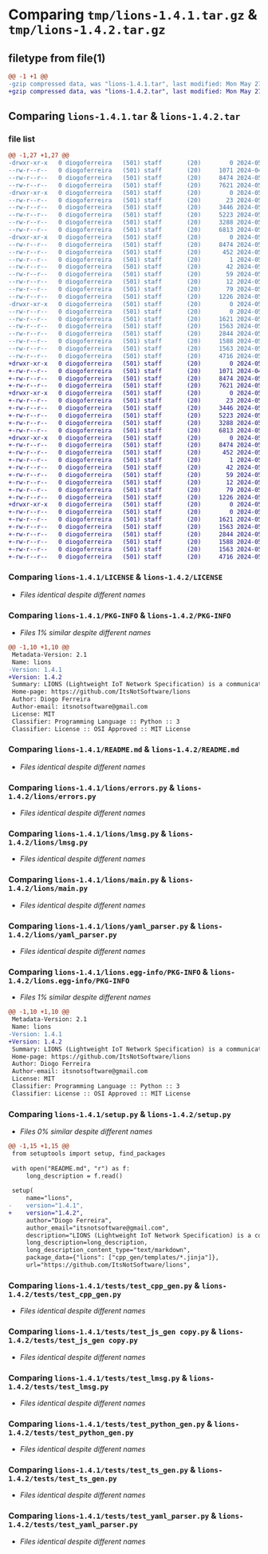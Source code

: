 # Comparing `tmp/lions-1.4.1.tar.gz` & `tmp/lions-1.4.2.tar.gz`

## filetype from file(1)

```diff
@@ -1 +1 @@
-gzip compressed data, was "lions-1.4.1.tar", last modified: Mon May 27 13:17:36 2024, max compression
+gzip compressed data, was "lions-1.4.2.tar", last modified: Mon May 27 13:38:24 2024, max compression
```

## Comparing `lions-1.4.1.tar` & `lions-1.4.2.tar`

### file list

```diff
@@ -1,27 +1,27 @@
-drwxr-xr-x   0 diogoferreira   (501) staff       (20)        0 2024-05-27 13:17:36.946478 lions-1.4.1/
--rw-r--r--   0 diogoferreira   (501) staff       (20)     1071 2024-04-30 12:52:47.000000 lions-1.4.1/LICENSE
--rw-r--r--   0 diogoferreira   (501) staff       (20)     8474 2024-05-27 13:17:36.946164 lions-1.4.1/PKG-INFO
--rw-r--r--   0 diogoferreira   (501) staff       (20)     7621 2024-05-27 09:43:31.000000 lions-1.4.1/README.md
-drwxr-xr-x   0 diogoferreira   (501) staff       (20)        0 2024-05-27 13:17:36.943066 lions-1.4.1/lions/
--rw-r--r--   0 diogoferreira   (501) staff       (20)       23 2024-05-13 08:58:00.000000 lions-1.4.1/lions/__init__.py
--rw-r--r--   0 diogoferreira   (501) staff       (20)     3446 2024-05-27 09:43:31.000000 lions-1.4.1/lions/errors.py
--rw-r--r--   0 diogoferreira   (501) staff       (20)     5223 2024-05-23 13:46:06.000000 lions-1.4.1/lions/lmsg.py
--rw-r--r--   0 diogoferreira   (501) staff       (20)     3288 2024-05-27 09:43:31.000000 lions-1.4.1/lions/main.py
--rw-r--r--   0 diogoferreira   (501) staff       (20)     6813 2024-05-10 09:08:10.000000 lions-1.4.1/lions/yaml_parser.py
-drwxr-xr-x   0 diogoferreira   (501) staff       (20)        0 2024-05-27 13:17:36.944267 lions-1.4.1/lions.egg-info/
--rw-r--r--   0 diogoferreira   (501) staff       (20)     8474 2024-05-27 13:17:36.000000 lions-1.4.1/lions.egg-info/PKG-INFO
--rw-r--r--   0 diogoferreira   (501) staff       (20)      452 2024-05-27 13:17:36.000000 lions-1.4.1/lions.egg-info/SOURCES.txt
--rw-r--r--   0 diogoferreira   (501) staff       (20)        1 2024-05-27 13:17:36.000000 lions-1.4.1/lions.egg-info/dependency_links.txt
--rw-r--r--   0 diogoferreira   (501) staff       (20)       42 2024-05-27 13:17:36.000000 lions-1.4.1/lions.egg-info/entry_points.txt
--rw-r--r--   0 diogoferreira   (501) staff       (20)       59 2024-05-27 13:17:36.000000 lions-1.4.1/lions.egg-info/requires.txt
--rw-r--r--   0 diogoferreira   (501) staff       (20)       12 2024-05-27 13:17:36.000000 lions-1.4.1/lions.egg-info/top_level.txt
--rw-r--r--   0 diogoferreira   (501) staff       (20)       79 2024-05-27 13:17:36.946676 lions-1.4.1/setup.cfg
--rw-r--r--   0 diogoferreira   (501) staff       (20)     1226 2024-05-27 13:16:03.000000 lions-1.4.1/setup.py
-drwxr-xr-x   0 diogoferreira   (501) staff       (20)        0 2024-05-27 13:17:36.945611 lions-1.4.1/tests/
--rw-r--r--   0 diogoferreira   (501) staff       (20)        0 2024-05-06 14:13:19.000000 lions-1.4.1/tests/__init__.py
--rw-r--r--   0 diogoferreira   (501) staff       (20)     1621 2024-05-27 09:43:31.000000 lions-1.4.1/tests/test_cpp_gen.py
--rw-r--r--   0 diogoferreira   (501) staff       (20)     1563 2024-05-27 09:43:31.000000 lions-1.4.1/tests/test_js_gen copy.py
--rw-r--r--   0 diogoferreira   (501) staff       (20)     2844 2024-05-23 08:42:03.000000 lions-1.4.1/tests/test_lmsg.py
--rw-r--r--   0 diogoferreira   (501) staff       (20)     1588 2024-05-27 10:00:50.000000 lions-1.4.1/tests/test_python_gen.py
--rw-r--r--   0 diogoferreira   (501) staff       (20)     1563 2024-05-27 09:43:31.000000 lions-1.4.1/tests/test_ts_gen.py
--rw-r--r--   0 diogoferreira   (501) staff       (20)     4716 2024-05-23 08:42:03.000000 lions-1.4.1/tests/test_yaml_parser.py
+drwxr-xr-x   0 diogoferreira   (501) staff       (20)        0 2024-05-27 13:38:24.920873 lions-1.4.2/
+-rw-r--r--   0 diogoferreira   (501) staff       (20)     1071 2024-04-30 12:52:47.000000 lions-1.4.2/LICENSE
+-rw-r--r--   0 diogoferreira   (501) staff       (20)     8474 2024-05-27 13:38:24.920682 lions-1.4.2/PKG-INFO
+-rw-r--r--   0 diogoferreira   (501) staff       (20)     7621 2024-05-27 09:43:31.000000 lions-1.4.2/README.md
+drwxr-xr-x   0 diogoferreira   (501) staff       (20)        0 2024-05-27 13:38:24.917566 lions-1.4.2/lions/
+-rw-r--r--   0 diogoferreira   (501) staff       (20)       23 2024-05-13 08:58:00.000000 lions-1.4.2/lions/__init__.py
+-rw-r--r--   0 diogoferreira   (501) staff       (20)     3446 2024-05-27 09:43:31.000000 lions-1.4.2/lions/errors.py
+-rw-r--r--   0 diogoferreira   (501) staff       (20)     5223 2024-05-23 13:46:06.000000 lions-1.4.2/lions/lmsg.py
+-rw-r--r--   0 diogoferreira   (501) staff       (20)     3288 2024-05-27 09:43:31.000000 lions-1.4.2/lions/main.py
+-rw-r--r--   0 diogoferreira   (501) staff       (20)     6813 2024-05-10 09:08:10.000000 lions-1.4.2/lions/yaml_parser.py
+drwxr-xr-x   0 diogoferreira   (501) staff       (20)        0 2024-05-27 13:38:24.918530 lions-1.4.2/lions.egg-info/
+-rw-r--r--   0 diogoferreira   (501) staff       (20)     8474 2024-05-27 13:38:24.000000 lions-1.4.2/lions.egg-info/PKG-INFO
+-rw-r--r--   0 diogoferreira   (501) staff       (20)      452 2024-05-27 13:38:24.000000 lions-1.4.2/lions.egg-info/SOURCES.txt
+-rw-r--r--   0 diogoferreira   (501) staff       (20)        1 2024-05-27 13:38:24.000000 lions-1.4.2/lions.egg-info/dependency_links.txt
+-rw-r--r--   0 diogoferreira   (501) staff       (20)       42 2024-05-27 13:38:24.000000 lions-1.4.2/lions.egg-info/entry_points.txt
+-rw-r--r--   0 diogoferreira   (501) staff       (20)       59 2024-05-27 13:38:24.000000 lions-1.4.2/lions.egg-info/requires.txt
+-rw-r--r--   0 diogoferreira   (501) staff       (20)       12 2024-05-27 13:38:24.000000 lions-1.4.2/lions.egg-info/top_level.txt
+-rw-r--r--   0 diogoferreira   (501) staff       (20)       79 2024-05-27 13:38:24.921083 lions-1.4.2/setup.cfg
+-rw-r--r--   0 diogoferreira   (501) staff       (20)     1226 2024-05-27 13:37:06.000000 lions-1.4.2/setup.py
+drwxr-xr-x   0 diogoferreira   (501) staff       (20)        0 2024-05-27 13:38:24.920121 lions-1.4.2/tests/
+-rw-r--r--   0 diogoferreira   (501) staff       (20)        0 2024-05-06 14:13:19.000000 lions-1.4.2/tests/__init__.py
+-rw-r--r--   0 diogoferreira   (501) staff       (20)     1621 2024-05-27 09:43:31.000000 lions-1.4.2/tests/test_cpp_gen.py
+-rw-r--r--   0 diogoferreira   (501) staff       (20)     1563 2024-05-27 09:43:31.000000 lions-1.4.2/tests/test_js_gen copy.py
+-rw-r--r--   0 diogoferreira   (501) staff       (20)     2844 2024-05-23 08:42:03.000000 lions-1.4.2/tests/test_lmsg.py
+-rw-r--r--   0 diogoferreira   (501) staff       (20)     1588 2024-05-27 10:00:50.000000 lions-1.4.2/tests/test_python_gen.py
+-rw-r--r--   0 diogoferreira   (501) staff       (20)     1563 2024-05-27 09:43:31.000000 lions-1.4.2/tests/test_ts_gen.py
+-rw-r--r--   0 diogoferreira   (501) staff       (20)     4716 2024-05-23 08:42:03.000000 lions-1.4.2/tests/test_yaml_parser.py
```

### Comparing `lions-1.4.1/LICENSE` & `lions-1.4.2/LICENSE`

 * *Files identical despite different names*

### Comparing `lions-1.4.1/PKG-INFO` & `lions-1.4.2/PKG-INFO`

 * *Files 1% similar despite different names*

```diff
@@ -1,10 +1,10 @@
 Metadata-Version: 2.1
 Name: lions
-Version: 1.4.1
+Version: 1.4.2
 Summary: LIONS (Lightweight IoT Network Specification) is a communication protocol designed for IoT mesh/ad hoc networks. It facilitates seamless communication between devices and includes code generation based on message files (yaml), streamlining development and implementation processes.
 Home-page: https://github.com/ItsNotSoftware/lions
 Author: Diogo Ferreira
 Author-email: itsnotsoftware@gmail.com
 License: MIT
 Classifier: Programming Language :: Python :: 3
 Classifier: License :: OSI Approved :: MIT License
```

### Comparing `lions-1.4.1/README.md` & `lions-1.4.2/README.md`

 * *Files identical despite different names*

### Comparing `lions-1.4.1/lions/errors.py` & `lions-1.4.2/lions/errors.py`

 * *Files identical despite different names*

### Comparing `lions-1.4.1/lions/lmsg.py` & `lions-1.4.2/lions/lmsg.py`

 * *Files identical despite different names*

### Comparing `lions-1.4.1/lions/main.py` & `lions-1.4.2/lions/main.py`

 * *Files identical despite different names*

### Comparing `lions-1.4.1/lions/yaml_parser.py` & `lions-1.4.2/lions/yaml_parser.py`

 * *Files identical despite different names*

### Comparing `lions-1.4.1/lions.egg-info/PKG-INFO` & `lions-1.4.2/lions.egg-info/PKG-INFO`

 * *Files 1% similar despite different names*

```diff
@@ -1,10 +1,10 @@
 Metadata-Version: 2.1
 Name: lions
-Version: 1.4.1
+Version: 1.4.2
 Summary: LIONS (Lightweight IoT Network Specification) is a communication protocol designed for IoT mesh/ad hoc networks. It facilitates seamless communication between devices and includes code generation based on message files (yaml), streamlining development and implementation processes.
 Home-page: https://github.com/ItsNotSoftware/lions
 Author: Diogo Ferreira
 Author-email: itsnotsoftware@gmail.com
 License: MIT
 Classifier: Programming Language :: Python :: 3
 Classifier: License :: OSI Approved :: MIT License
```

### Comparing `lions-1.4.1/setup.py` & `lions-1.4.2/setup.py`

 * *Files 0% similar despite different names*

```diff
@@ -1,15 +1,15 @@
 from setuptools import setup, find_packages
 
 with open("README.md", "r") as f:
     long_description = f.read()
 
 setup(
     name="lions",
-    version="1.4.1",
+    version="1.4.2",
     author="Diogo Ferreira",
     author_email="itsnotsoftware@gmail.com",
     description="LIONS (Lightweight IoT Network Specification) is a communication protocol designed for IoT mesh/ad hoc networks. It facilitates seamless communication between devices and includes code generation based on message files (yaml), streamlining development and implementation processes.",
     long_description=long_description,
     long_description_content_type="text/markdown",
     package_data={"lions": ["cpp_gen/templates/*.jinja"]},
     url="https://github.com/ItsNotSoftware/lions",
```

### Comparing `lions-1.4.1/tests/test_cpp_gen.py` & `lions-1.4.2/tests/test_cpp_gen.py`

 * *Files identical despite different names*

### Comparing `lions-1.4.1/tests/test_js_gen copy.py` & `lions-1.4.2/tests/test_js_gen copy.py`

 * *Files identical despite different names*

### Comparing `lions-1.4.1/tests/test_lmsg.py` & `lions-1.4.2/tests/test_lmsg.py`

 * *Files identical despite different names*

### Comparing `lions-1.4.1/tests/test_python_gen.py` & `lions-1.4.2/tests/test_python_gen.py`

 * *Files identical despite different names*

### Comparing `lions-1.4.1/tests/test_ts_gen.py` & `lions-1.4.2/tests/test_ts_gen.py`

 * *Files identical despite different names*

### Comparing `lions-1.4.1/tests/test_yaml_parser.py` & `lions-1.4.2/tests/test_yaml_parser.py`

 * *Files identical despite different names*

